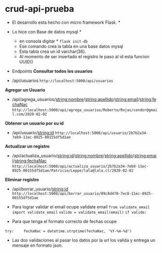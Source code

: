 # crud-api-prueba
* El desarrollo esta hecho con micro framework Flask. *
* Lo hice con Base de datos mysql *
  * en consola digitar *
  `flask init-db`
  * Ese comando crea la tabla en una base datos mysql
  * Esta tabla crea un id varchar(36). 
  * Al momento de ser insertado el registro le paso al id esta funcion UUID()
  


* Endpoints
**Consultar todos los usuarios**
* /api/usuarios
`http://localhost:5000/api/usuarios` 

**Agregar un Usuario**
* /api/agrega_usuarios/<string:nombre>/<string:apellido>/<string:email>/<string:fechaNac>
`http://localhost:5000/api/agrega_usuarios/Roberto/Rojas/condor@gmail.com/2020-02-02`

**Obtener un usuario por su id**
* /api/usuario/<string:id>
`http://localhost:5000/api/usuario/2b7b2a34-7eb9-11ec-8925-00155df5d1ae`

**Actualizar un registro**
* /api/actualiza_usuario/<string:id>/<string:nombre>/<string:apellido>/<string:email>/<string:fechaNac>
`http://localhost:5000/api/actualiza_usuario/2b7b2a34-7eb9-11ec-8925-00155df5d1ae/Patricio/Leppe/lala@lala.cl/2020-02-02`

**Eliminar registro**
* /api/borrar_usuario/<string:id>
`http://localhost:5000/api/borrar_usuario/09c8d470-7ec0-11ec-8925-00155df5d1ae`


* Para lograr validar el email ocupe validate email
`from validate_email import validate_email`
`valido = validate_email(email)`
            `if valido:`

* Para que tenga el formato correcto de fechas ocupe

`try:    `
      `fechaNac = datetime.strptime(fechaNac, '%Y-%m-%d')`

* Las dos validaciones al pasar los datos por la url los valida y entrega un mensaje en formato json.

